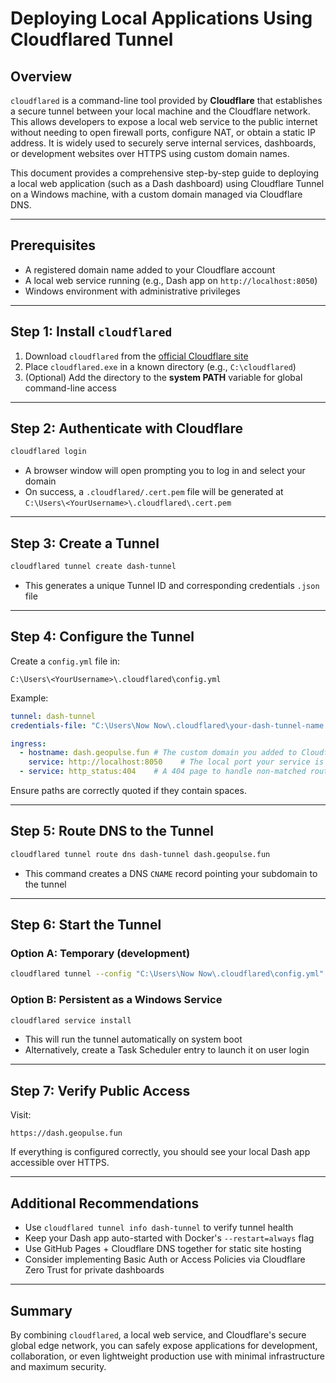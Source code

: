 # Deploying Local Applications Using Cloudflared Tunnel

## Overview

`cloudflared` is a command-line tool provided by **Cloudflare** that establishes a secure tunnel between your local machine and the Cloudflare network. This allows developers to expose a local web service to the public internet without needing to open firewall ports, configure NAT, or obtain a static IP address. It is widely used to securely serve internal services, dashboards, or development websites over HTTPS using custom domain names.

This document provides a comprehensive step-by-step guide to deploying a local web application (such as a Dash dashboard) using Cloudflare Tunnel on a Windows machine, with a custom domain managed via Cloudflare DNS.

---

## Prerequisites

* A registered domain name added to your Cloudflare account
* A local web service running (e.g., Dash app on `http://localhost:8050`)
* Windows environment with administrative privileges

---

## Step 1: Install `cloudflared`

1. Download `cloudflared` from the [official Cloudflare site](https://developers.cloudflare.com/cloudflare-one/connections/connect-apps/install-and-setup/installation/#windows)
2. Place `cloudflared.exe` in a known directory (e.g., `C:\cloudflared`)
3. (Optional) Add the directory to the **system PATH** variable for global command-line access

---

## Step 2: Authenticate with Cloudflare

```bash
cloudflared login
```

* A browser window will open prompting you to log in and select your domain
* On success, a `.cloudflared/.cert.pem` file will be generated at `C:\Users\<YourUsername>\.cloudflared\.cert.pem`

---

## Step 3: Create a Tunnel

```bash
cloudflared tunnel create dash-tunnel
```

* This generates a unique Tunnel ID and corresponding credentials `.json` file

---

## Step 4: Configure the Tunnel

Create a `config.yml` file in:

```
C:\Users\<YourUsername>\.cloudflared\config.yml
```

Example:

```yaml
tunnel: dash-tunnel
credentials-file: "C:\Users\Now Now\.cloudflared\your-dash-tunnel-name.json" # The name you gave to the tunnel when you created it

ingress:
  - hostname: dash.geopulse.fun # The custom domain you added to Cloudflare
    service: http://localhost:8050    # The local port your service is running on
  - service: http_status:404    # A 404 page to handle non-matched routes

```

Ensure paths are correctly quoted if they contain spaces.

---

## Step 5: Route DNS to the Tunnel

```bash
cloudflared tunnel route dns dash-tunnel dash.geopulse.fun
```

* This command creates a DNS `CNAME` record pointing your subdomain to the tunnel

---

## Step 6: Start the Tunnel

### Option A: Temporary (development)

```bash
cloudflared tunnel --config "C:\Users\Now Now\.cloudflared\config.yml" run dash-tunnel
```

### Option B: Persistent as a Windows Service

```bash
cloudflared service install
```

* This will run the tunnel automatically on system boot
* Alternatively, create a Task Scheduler entry to launch it on user login

---

## Step 7: Verify Public Access

Visit:

```
https://dash.geopulse.fun
```

If everything is configured correctly, you should see your local Dash app accessible over HTTPS.

---

## Additional Recommendations

* Use `cloudflared tunnel info dash-tunnel` to verify tunnel health
* Keep your Dash app auto-started with Docker's `--restart=always` flag
* Use GitHub Pages + Cloudflare DNS together for static site hosting
* Consider implementing Basic Auth or Access Policies via Cloudflare Zero Trust for private dashboards

---

## Summary

By combining `cloudflared`, a local web service, and Cloudflare's secure global edge network, you can safely expose applications for development, collaboration, or even lightweight production use with minimal infrastructure and maximum security.
